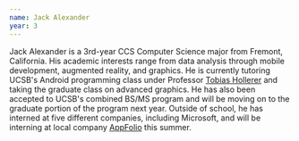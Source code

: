 ```yaml
---
name: Jack Alexander
year: 3
---
```




Jack Alexander is a 3rd-year CCS Computer Science major from Fremont, California. His academic interests range from data analysis through mobile development, augmented reality, and graphics. He is currently tutoring UCSB's Android programming class under Professor [Tobias Hollerer](https://www.cs.ucsb.edu/~holl/) and taking the graduate class on advanced graphics. He has also been accepted to UCSB's combined BS/MS program and will be moving on to the graduate portion of the program next year. Outside of school, he has interned at five different companies, including Microsoft, and will be interning at local company [AppFolio](https://www.appfolio.com/) this summer.
